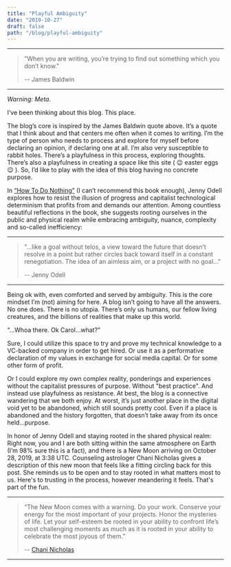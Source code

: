 ```yaml
---
title: "Playful Ambiguity"
date: "2019-10-27"
draft: false
path: "/blog/playful-ambiguity"
---
```



---

>   "When you are writing, you’re trying to find out something which you don’t know."
>   
>   -- James Baldwin

---


*Warning: Meta.*

I’ve been thinking about this blog. This place.

The blog’s core is inspired by the James Baldwin quote above. It’s a quote that I think about and that centers me often when it comes to writing. I’m the type of person who needs to process and explore for myself before declaring an opinion, if declaring one at all. I’m also very susceptible to rabbit holes. There’s a playfulness in this process, exploring thoughts. There’s also a playfulness in creating a space like this site ( 😉 easter eggs 😉 ). So, I’d like to play with the idea of this blog having no concrete purpose.

In [“How To Do Nothing”](https://www.penguinrandomhouse.com/books/600671/how-to-do-nothing-by-jenny-odell/) (I can’t recommend this book enough), Jenny Odell explores how to resist the illusion of progress and capitalist technological determinism that profits from and demands our attention. Among countless beautiful reflections in the book, she suggests rooting ourselves in the public and physical realm while embracing ambiguity, nuance, complexity and so-called inefficiency:

---
> "...like a goal without telos, a view toward the future that doesn’t resolve in a point but rather circles back toward itself in a
> constant renegotiation. The idea of an aimless aim, or a project with no goal..."
> 
> -- Jenny Odell
---

Being ok with, even comforted and served by ambiguity. This is the core mindset I’m (not) aiming for here. A blog isn’t going to have all the answers. No one does. There is no utopia. There’s only us humans, our fellow living creatures, and the billions of realities that make up this world. 

“...Whoa there. Ok Carol...what?”

Sure, I could utilize this space to try and prove my technical knowledge to a VC-backed company in order to get hired. Or use it as a performative declaration of my values in exchange for social media capital. Or for some other form of profit.

Or I could explore my own complex reality, ponderings and experiences without the capitalist pressures of purpose. Without "best practice". And instead use playfulness as resistance. At best, the blog is a connective wandering that we both enjoy. At worst, it’s just another place in the digital void yet to be abandoned, which still sounds pretty cool. Even if a place is abandoned and the history forgotten, that doesn’t take away from its once held...purpose.

In honor of Jenny Odell and staying rooted in the shared physical realm: Right now, you and I are both sitting within the same atmosphere on Earth (I’m 98% sure this is a fact), and there is a New Moon arriving on October 28, 2019, at 3:38 UTC. Counseling astrologer Chani Nicholas gives a description of this new moon that feels like a fitting circling back for this post. She reminds us to be open and to stay rooted in what matters most to us. Here's to trusting in the process, however meandering it feels. That's part of the fun.

---

> “The New Moon comes with a warning. Do your work. Conserve your energy for the most important of your projects. Honor the mysteries of life. Let your self-esteem be rooted in your ability to confront life’s most challenging moments as much as it is rooted in your ability to celebrate the most joyous of them.”
>
> -- [Chani Nicholas](https://chaninicholas.com/horoscopes-for-the-new-moon-in-scorpio-2019/)

---